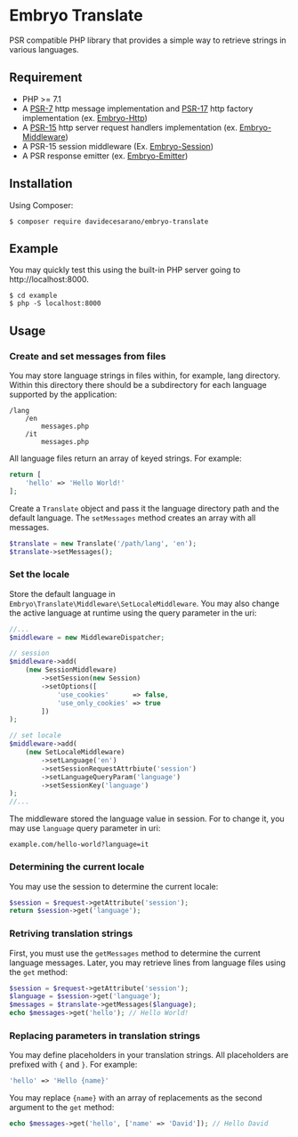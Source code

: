 # Embryo Translate
PSR compatible PHP library that provides a simple way to retrieve strings in various languages.

## Requirement
* PHP >= 7.1
* A [PSR-7](https://www.php-fig.org/psr/psr-7/) http message implementation and [PSR-17](https://www.php-fig.org/psr/psr-17/) http factory implementation (ex. [Embryo-Http](https://github.com/davidecesarano/Embryo-Http))
* A [PSR-15](https://www.php-fig.org/psr/psr-15/) http server request handlers implementation (ex. [Embryo-Middleware](https://github.com/davidecesarano/Embryo-Middleware))
* A PSR-15 session middleware (Ex. [Embryo-Session](https://github.com/davidecesarano/Embryo-Session))
* A PSR response emitter (ex. [Embryo-Emitter](https://github.com/davidecesarano/Embryo-Emitter))

## Installation
Using Composer:
```
$ composer require davidecesarano/embryo-translate
```

## Example
You may quickly test this using the built-in PHP server going to http://localhost:8000.
```
$ cd example
$ php -S localhost:8000
```

## Usage
### Create and set messages from files
You may store language strings in files within, for example, lang directory. Within this directory there should be a subdirectory for each language supported by the application:
```
/lang
    /en
        messages.php
    /it
        messages.php
```
All language files return an array of keyed strings. For example:
```php
return [
    'hello' => 'Hello World!'
];
```
Create a `Translate` object and pass it the language directory path and the default language. The `setMessages` method creates an array with all messages.
```php
$translate = new Translate('/path/lang', 'en');
$translate->setMessages();
```

### Set the locale
Store the default language in `Embryo\Translate\Middleware\SetLocaleMiddleware`. You may also change the active language at runtime using the query parameter in the uri:
```php
//...
$middleware = new MiddlewareDispatcher;

// session
$middleware->add(
    (new SessionMiddleware)
        ->setSession(new Session)
        ->setOptions([
            'use_cookies'      => false,
            'use_only_cookies' => true
        ])
);

// set locale
$middleware->add(
    (new SetLocaleMiddleware)
        ->setLanguage('en')
        ->setSessionRequestAttrbiute('session')
        ->setLanguageQueryParam('language')
        ->setSessionKey('language')
);
//...
```
The middleware stored the language value in session. For to change it, you may use `language` query parameter in uri:
```
example.com/hello-world?language=it
```

### Determining the current locale
You may use the session to determine the current locale:
```php
$session = $request->getAttribute('session');
return $session->get('language');
```

### Retriving translation strings
First, you must use the `getMessages` method to determine the current language messages. Later, you may retrieve lines from language files using the `get` method:
```php
$session = $request->getAttribute('session');
$language = $session->get('language');
$messages = $translate->getMessages($language);
echo $messages->get('hello'); // Hello World!
```

### Replacing parameters in translation strings
You may define placeholders in your translation strings. All placeholders are prefixed with `{` and `}`. For example:
```php
'hello' => 'Hello {name}'
```
You may replace `{name}` with an array of replacements as the second argument to the `get` method:
```php
echo $messages->get('hello', ['name' => 'David']); // Hello David
```